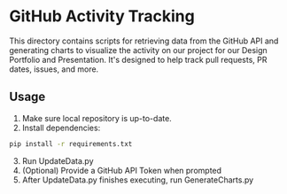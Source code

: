 # GitHub Activity Tracking
This directory contains scripts for retrieving data from the GitHub API and generating charts to visualize the activity on our project for our Design Portfolio and Presentation. It's designed to help track pull requests, PR dates, issues, and more.

## Usage
1. Make sure local repository is up-to-date.
2. Install dependencies:
```bash 
pip install -r requirements.txt
```
3. Run UpdateData.py
4. (Optional) Provide a GitHub API Token when prompted
5. After UpdateData.py finishes executing, run GenerateCharts.py